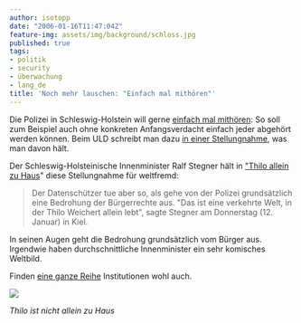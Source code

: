 ```yaml
---
author: isotopp
date: "2006-01-16T11:47:04Z"
feature-img: assets/img/background/schloss.jpg
published: true
tags:
- politik
- security
- überwachung
- lang_de
title: 'Noch mehr lauschen: "Einfach mal mithören"'
---
```


Die Polizei in Schleswig-Holstein will gerne 
[einfach mal mithören](http://www.heise.de/newsticker/meldung/68283):
So soll zum Beispiel auch ohne konkreten Anfangsverdacht einfach jeder abgehört werden können. 
Beim ULD schreibt man dazu 
[in einer Stellungnahme](http://www.datenschutzzentrum.de/polizei/stellungnahme-lvwg.htm), 
was man davon hält.

Der Schleswig-Holsteinische Innenminister Ralf Stegner hält in 
["Thilo allein zu Haus](http://landesregierung.schleswig-holstein.de/coremedia/generator/Aktueller_20Bestand/IM/Pressemitteilung/060112__im__polizeirecht.html)" 
diese Stellungnahme für weltfremd: 

> Der Datenschützer tue aber so, als gehe von der Polizei grundsätzlich eine Bedrohung der Bürgerrechte aus.
> "Das ist eine verkehrte Welt, in der Thilo Weichert allein lebt", sagte Stegner am Donnerstag (12. Januar) in Kiel.

In seinen Augen geht die Bedrohung grundsätzlich vom Bürger aus. 
Irgendwie haben durchschnittliche Innenminister ein sehr komisches Weltbild. 

Finden 
[eine ganze Reihe](http://www.datenschutzzentrum.de/presse/20060113-nicht-allein.htm)
Institutionen wohl auch.

![](/uploads/Nicht_allein_zu_Haus.jpg)

*Thilo ist nicht allein zu Haus*
